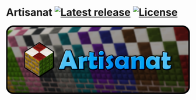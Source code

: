 # Artisanat [![Latest release](https://img.shields.io/github/release/DawnTeamMC/Artisanat.svg)](https://github.com/DawnTeamMC/Artisanat/releases/latest) [![License](https://img.shields.io/github/license/DawnTeamMC/Artisanat.svg)](https://github.com/DawnTeamMC/Artisanat/blob/master/LICENSE)

[![Artisanat](https://raw.githubusercontent.com/DawnTeamMC/DawnTeamMC/master/artisanat/header.png)](https://github.com/DawnTeamMC/Artisanat/wiki)
